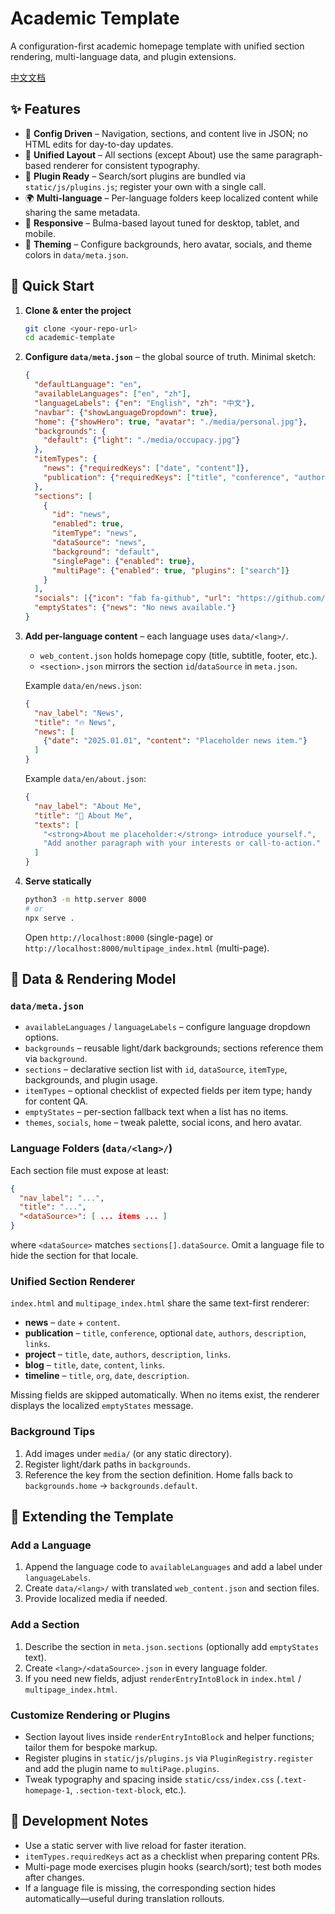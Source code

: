 # Academic Template

A configuration-first academic homepage template with unified section rendering, multi-language data, and plugin extensions.

[中文文档](README_ZH.md)

## ✨ Features
- 🎯 **Config Driven** – Navigation, sections, and content live in JSON; no HTML edits for day-to-day updates.
- 🧱 **Unified Layout** – All sections (except About) use the same paragraph-based renderer for consistent typography.
- 🔌 **Plugin Ready** – Search/sort plugins are bundled via `static/js/plugins.js`; register your own with a single call.
- 🌍 **Multi-language** – Per-language folders keep localized content while sharing the same metadata.
- 📱 **Responsive** – Bulma-based layout tuned for desktop, tablet, and mobile.
- 🎨 **Theming** – Configure backgrounds, hero avatar, socials, and theme colors in `data/meta.json`.

## 🚀 Quick Start
1. **Clone & enter the project**
   ```bash
   git clone <your-repo-url>
   cd academic-template
   ```
2. **Configure `data/meta.json`** – the global source of truth. Minimal sketch:
   ```json
   {
     "defaultLanguage": "en",
     "availableLanguages": ["en", "zh"],
     "languageLabels": {"en": "English", "zh": "中文"},
     "navbar": {"showLanguageDropdown": true},
     "home": {"showHero": true, "avatar": "./media/personal.jpg"},
     "backgrounds": {
       "default": {"light": "./media/occupacy.jpg"}
     },
     "itemTypes": {
       "news": {"requiredKeys": ["date", "content"]},
       "publication": {"requiredKeys": ["title", "conference", "authors", "description", "links"]}
     },
     "sections": [
       {
         "id": "news",
         "enabled": true,
         "itemType": "news",
         "dataSource": "news",
         "background": "default",
         "singlePage": {"enabled": true},
         "multiPage": {"enabled": true, "plugins": ["search"]}
       }
     ],
     "socials": [{"icon": "fab fa-github", "url": "https://github.com/your-name"}],
     "emptyStates": {"news": "No news available."}
   }
   ```
3. **Add per-language content** – each language uses `data/<lang>/`.
   - `web_content.json` holds homepage copy (title, subtitle, footer, etc.).
   - `<section>.json` mirrors the section `id`/`dataSource` in `meta.json`.

   Example `data/en/news.json`:
   ```json
   {
     "nav_label": "News",
     "title": "🔥 News",
     "news": [
       {"date": "2025.01.01", "content": "Placeholder news item."}
     ]
   }
   ```

   Example `data/en/about.json`:
   ```json
   {
     "nav_label": "About Me",
     "title": "🎄 About Me",
     "texts": [
       "<strong>About me placeholder:</strong> introduce yourself.",
       "Add another paragraph with your interests or call-to-action."
     ]
   }
   ```
4. **Serve statically**
   ```bash
   python3 -m http.server 8000
   # or
   npx serve .
   ```
   Open `http://localhost:8000` (single-page) or `http://localhost:8000/multipage_index.html` (multi-page).

## 🧩 Data & Rendering Model
### `data/meta.json`
- `availableLanguages` / `languageLabels` – configure language dropdown options.
- `backgrounds` – reusable light/dark backgrounds; sections reference them via `background`.
- `sections` – declarative section list with `id`, `dataSource`, `itemType`, backgrounds, and plugin usage.
- `itemTypes` – optional checklist of expected fields per item type; handy for content QA.
- `emptyStates` – per-section fallback text when a list has no items.
- `themes`, `socials`, `home` – tweak palette, social icons, and hero avatar.

### Language Folders (`data/<lang>/`)
Each section file must expose at least:
```json
{
  "nav_label": "...",
  "title": "...",
  "<dataSource>": [ ... items ... ]
}
```
where `<dataSource>` matches `sections[].dataSource`. Omit a language file to hide the section for that locale.

### Unified Section Renderer
`index.html` and `multipage_index.html` share the same text-first renderer:
- **news** – `date` + `content`.
- **publication** – `title`, `conference`, optional `date`, `authors`, `description`, `links`.
- **project** – `title`, `date`, `authors`, `description`, `links`.
- **blog** – `title`, `date`, `content`, `links`.
- **timeline** – `title`, `org`, `date`, `description`.

Missing fields are skipped automatically. When no items exist, the renderer displays the localized `emptyStates` message.

### Background Tips
1. Add images under `media/` (or any static directory).
2. Register light/dark paths in `backgrounds`.
3. Reference the key from the section definition. Home falls back to `backgrounds.home` → `backgrounds.default`.

## 🔧 Extending the Template
### Add a Language
1. Append the language code to `availableLanguages` and add a label under `languageLabels`.
2. Create `data/<lang>/` with translated `web_content.json` and section files.
3. Provide localized media if needed.

### Add a Section
1. Describe the section in `meta.json.sections` (optionally add `emptyStates` text).
2. Create `<lang>/<dataSource>.json` in every language folder.
3. If you need new fields, adjust `renderEntryIntoBlock` in `index.html` / `multipage_index.html`.

### Customize Rendering or Plugins
- Section layout lives inside `renderEntryIntoBlock` and helper functions; tailor them for bespoke markup.
- Register plugins in `static/js/plugins.js` via `PluginRegistry.register` and add the plugin name to `multiPage.plugins`.
- Tweak typography and spacing inside `static/css/index.css` (`.text-homepage-1`, `.section-text-block`, etc.).

## 🧪 Development Notes
- Use a static server with live reload for faster iteration.
- `itemTypes.requiredKeys` act as a checklist when preparing content PRs.
- Multi-page mode exercises plugin hooks (search/sort); test both modes after changes.
- If a language file is missing, the corresponding section hides automatically—useful during translation rollouts.
